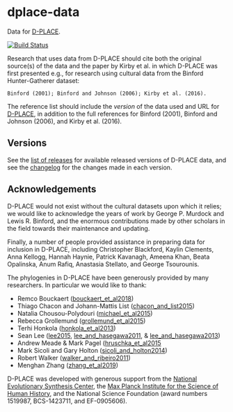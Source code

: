 # dplace-data

Data for [D-PLACE](https://d-place.org).

[![Build Status](https://travis-ci.org/D-PLACE/dplace-data.svg?branch=master)](https://travis-ci.org/D-PLACE/dplace-data)

Research that uses data from D-PLACE should cite both the original source(s) of
the data and the paper by Kirby et al. in which D-PLACE was first presented
e.g., for research using cultural data from the Binford Hunter-Gatherer dataset:

    Binford (2001); Binford and Johnson (2006); Kirby et al. (2016).
    
The reference list should include the *version* of the data used and URL for [D-PLACE](https://d-place.org),
in addition to the full references for Binford (2001), Binford and Johnson (2006), and Kirby et al. (2016).

## Versions

See the [list of releases](https://github.com/D-PLACE/dplace-data/releases) for available released versions of D-PLACE data, and see the [changelog](https://github.com/D-PLACE/dplace-data/blob/master/CHANGELOG.md) for the changes made in each version.

## Acknowledgements

D-PLACE would not exist without the cultural datasets upon which it relies; we would like
to acknowledge the years of work by George P. Murdock and Lewis R. Binford, and the
enormous contributions made by other scholars in the field towards their maintenance and
updating. 

Finally, a number of people provided assistance in preparing data for inclusion in D-PLACE,
including Christopher Blackford, Kaylin Clements, Anna Kellogg, Hannah Haynie, Patrick
Kavanagh, Ameena Khan, Beata Opalinska, Anum Rafiq, Anastasia Stellato, and George
Tsourounis.

The phylogenies in D-PLACE have been generously provided by many researchers. In particular we would like to thank:

* Remco Bouckaert ([bouckaert_et_al2018](./phylogenies/bouckaert_et_al2018))
* Thiago Chacon and Johann-Mattis List ([chacon_and_list2015](./phylogenies/chacon_and_list2015))
* Natalia Chousou-Polydouri ([michael_et_al2015](./phylogenies/michael_et_al2015))
* Rebecca Grollemund ([grollemund_et_al2015](./phylogenies/grollemund_et_al2015))
* Terhi Honkola ([honkola_et_al2013](./phylogenies/honkola_et_al2013))
* Sean Lee ([lee2015](./phylogenies/lee2015), [lee_and_hasegawa2011](./phylogenies/lee_and_hasegawa2011), & [lee_and_hasegawa2013](./phylogenies/lee_and_hasegawa2013))
* Andrew Meade & Mark Pagel ([hruschka_et_al2015](./phylogenies/hruschka_et_al2015)
* Mark Sicoli and Gary Holton ([sicoli_and_holton2014](./phylogenies/sicoli_and_holton2014))
* Robert Walker ([walker_and_ribeiro2011](./phylogenies/walker_and_ribeiro2011))
* Menghan Zhang ([zhang_et_al2019](./phylogenies/zhang_et_al2019))

D-PLACE was developed with generous support from the [National Evolutionary Synthesis Center](https://www.nescent.org),
the [Max Planck Institute for the Science of Human History](https://www.shh.mpg.de/en), and the National Science
Foundation (award numbers 1519987, BCS-1423711, and EF-0905606). 
